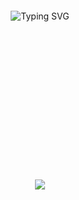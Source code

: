 <div style="background-image: url('https://raw.githubusercontent.com/PamuduW/PamuduW/main/pics/bg.jpg'); background-size: cover; background-position: center; height:300">
    <p align="center" style="padding-top: 30px;">
        <img src="https://readme-typing-svg.demolab.com?font=IBM+Plex+Mono&size=35&duration=3000&pause=700&color=40DC5B&center=true&vCenter=true&width=500&height=70&lines=Hi+there+%F0%9F%91%8B;I'm+Pamudu+Wijesingha" alt="Typing SVG" />
    </p>
</div>
<div align="center">
  <img src="https://komarev.com/ghpvc/?username=PamuduW"  />
</div>

